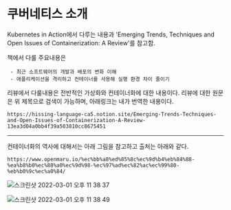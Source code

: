 # 쿠버네티스 소개

Kubernetes in Action에서 다루는 내용과 'Emerging Trends, Techniques and Open Issues of Containerization: A Review'를 참고함.

책에서 다룰 주요내용은

     - 최근 소프트웨어의 개발과 배포의 변화 이해
     - 애플리케이션을 격리하고 컨테이너를 사용해 실행 환경 차이 줄이기
     
     
리뷰에서 다룰내용은 전반적인 가상화와 컨테이너화에 대한 내용이다. 리뷰에 대한 원문은 위 제목으로 검색이 가능하며, 아래링크는 내가 번역한 내용이다.

    https://hissing-language-ca5.notion.site/Emerging-Trends-Techniques-and-Open-Issues-of-Containerization-A-Review-13ea3d04a0bb4f39a503810cc8675451






<hr/>

컨테이너화의 역사에 대해서는 아래 그림을 참고하고 출처는 아래와 같다.

    https://www.openmaru.io/%ec%bb%a8%ed%85%8c%ec%9d%b4%eb%84%88-%ea%b8%b0%ec%88%a0%ec%9d%98-%ec%97%ad%ec%82%ac%ec%99%80-%eb%b0%9c%ec%a0%84/
    
    
![스크린샷 2022-03-01 오후 11 38 37](https://user-images.githubusercontent.com/91730236/156189380-3ab91d40-aa42-4945-a1c7-332ec39b3931.png)    
    
![스크린샷 2022-03-01 오후 11 38 49](https://user-images.githubusercontent.com/91730236/156189291-c9f933b9-4205-4019-ab31-76141351f558.png)
